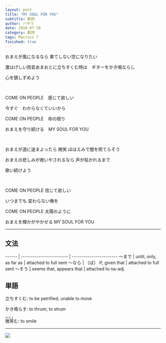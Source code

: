 ```yaml
---
layout: post
title: "MY SOUL FOR YOU"
subtitle: 歌詞
author: バサラ
date: 2018-07-30
category: 歌詞
tags: Macross 7
finished: true
---
```



おまえが風になるなら 果てしない空になりたい

激はげしい雨音あまおとに立ちすくむ時は　ギターをかき鳴ならし

心を鎮しずめよう

<br>

COME ON PEOPLE　感じて欲しい

今すぐ　わからなくていいから

COME ON PEOPLE　命の限り

おまえを守り続ける　MY SOUL FOR YOU

<br>

おまえが道に迷まよったら 微笑 ほほえみで闇を照てらそう

おまえの悲しみが癒いやされるなら 声が枯かれるまで

歌い続けよう

<br>

COME ON PEOPLE 信じて欲しい

いつまでも 変わらない俺を

COME ON PEOPLE 太陽のように

おまえを輝かがやかせる MY SOUL FOR YOU

***

## 文法

  ------ | :----------------------- | -----------------------
  〜まで  | until, only, as far as   |  attached to full sent
  〜なら  | （ば） if; given that     |  attached to full sent
  〜そう  | seems that, appears that |  attached to na-adj.


## 単語

立ちすくむ: to be petrified; unable to move

かき鳴らす: to thrum; to strum

<ruby>微笑<rt>ほほえ</rt></ruby>む: to smile

***

![](http://mangaaaanime.weebly.com/uploads/1/1/9/4/11940097/3264077.jpg?300)